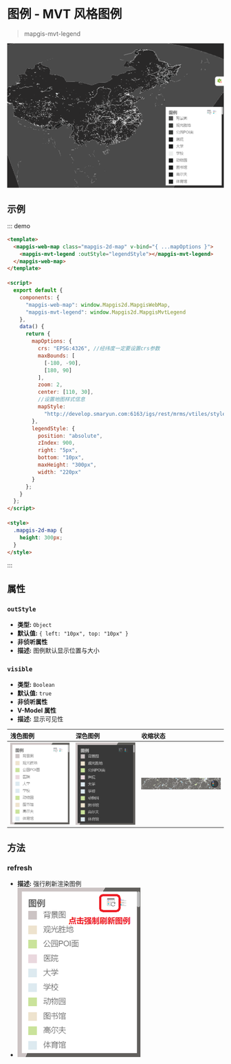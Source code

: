 # 图例 - MVT 风格图例

> mapgis-mvt-legend

![图例](./mvt-legend.png)

## 示例

::: demo

```html
<template>
  <mapgis-web-map class="mapgis-2d-map" v-bind="{ ...mapOptions }">
    <mapgis-mvt-legend :outStyle="legendStyle"></mapgis-mvt-legend>
  </mapgis-web-map>
</template>

<script>
  export default {
    components: {
      "mapgis-web-map": window.Mapgis2d.MapgisWebMap,
      "mapgis-mvt-legend": window.Mapgis2d.MapgisMvtLegend
    },
    data() {
      return {
        mapOptions: {
          crs: "EPSG:4326", //经纬度一定要设置crs参数
          maxBounds: [
            [-180, -90],
            [180, 90]
          ],
          zoom: 2,
          center: [110, 30],
          //设置地图样式信息
          mapStyle:
            "http://develop.smaryun.com:6163/igs/rest/mrms/vtiles/styles/OSM全中国经纬度.json"
        },
        legendStyle: {
          position: "absolute",
          zIndex: 900,
          right: "5px",
          bottom: "10px",
          maxHeight: "300px",
          width: "220px"
        }
      };
    }
  };
</script>

<style>
  .mapgis-2d-map {
    height: 300px;
  }
</style>
```

:::

## 属性

### `outStyle`

- **类型:** `Object`
- **默认值:** `{ left: "10px", top: "10px" }`
- **非侦听属性**
- **描述:** 图例默认显示位置与大小

### `visible`

- **类型:** `Boolean`
- **默认值:** `true`
- **非侦听属性**
- **V-Model 属性**
- **描述:** 显示可见性

| 浅色图例                        | 深色图例                       | 收缩状态                           |
| :------------------------------ | :----------------------------- | :--------------------------------- |
| ![浅色](./mvt-legend-light.png) | ![深色](./mvt-legend-dark.png) | ![收缩](./mvt-legend-collpase.png) |

## 方法

### refresh

- **描述:** 强行刷新渲染图例
- ![刷新](./mvt-legend-reflash.png)
